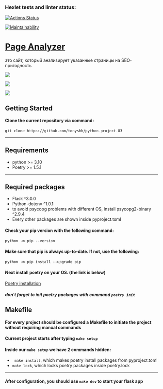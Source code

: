 ### Hexlet tests and linter status:

[![Actions Status](https://github.com/tonyshh/python-project-83/actions/workflows/hexlet-check.yml/badge.svg)](https://github.com/tonyshh/python-project-83/actions)

[![Maintainability](https://api.codeclimate.com/v1/badges/f2135ccff4ea992980bc/maintainability)](https://codeclimate.com/github/tonyshh/python-project-83/maintainability)

# [Page Analyzer](https://hexlet-code-jwtk.onrender.com)

это сайт, который анализирует указанные страницы на SEO-пригодность

![](https://cdn2.hexlet.io/store/derivatives/original/5b424cba5ea10b7cfef0bd51ab74d4c6.png)

![](https://cdn2.hexlet.io/derivations/image/original/eyJpZCI6ImI4OTljYTRmNDMyMTVmZWViMTk4MzIxOGYyNzhkNDdjLnBuZyIsInN0b3JhZ2UiOiJjYWNoZSJ9?signature=49835a58ff26000ab22fa23ee14f0c9530b2a066e5ac6db361a3d9575d2756b8)

![](https://cdn2.hexlet.io/derivations/image/original/eyJpZCI6ImM1MDI2MzNmZTBjODUxYTJjMzIxYWI5MWFkNWJhY2Q0LnBuZyIsInN0b3JhZ2UiOiJjYWNoZSJ9?signature=c1d7f4ae3d6f19a532f91a1d558f49f9ed4994c89fbaf5ffc2a5e626db9aa7b8)


## Getting Started

#### Clone the current repository via command:
```git clone https://github.com/tonyshh/python-project-83```

***

## Requirements
* python >= 3.10
* Poetry >= 1.5.1
***

## Required packages
* Flask ^3.0.0
* Python-dotenv  ^1.0.1
* to avoid psycopg problems with different OS, install psycopg2-binary ^2.9.4
* Every other packages are shown inside pyproject.toml

#### Check your pip version with the following command:
```python -m pip --version```

#### Make sure that pip is always up-to-date. If not, use the following:
```python -m pip install --upgrade pip```

#### Next install poetry on your OS. (the link is below)
[Poetry installation](https://python-poetry.org/docs/)
##### don't forget to init poetry packages with command ```poetry init```


## Makefile 
#### For every project should be configured a Makefile to initiate the project without requiring manual commands
#### Current project starts after typing ```make setup```
#### Inside our ```make setup``` we have 2 commands hidden:
* ``` make install```, which makes poetry install packages from pyproject.toml
* ```make lock```, which locks poetry packages inside poetry.lock
***

#### After configuration, you should use ```make dev``` to start your flask app








